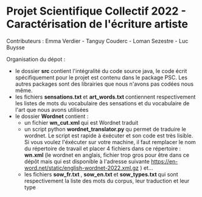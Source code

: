 # Projet Scientifique Collectif 2022 - Caractérisation de l'écriture artiste

Contributeurs : Emma Verdier - Tanguy Couderc - Loman Sezestre - Luc Buysse

Organisation du dépot :
- le dossier <b> src </b> contient l'intégralité du code source java, le code écrit spécifiquement pour le projet est contenu dans le package PSC. Les autres packages sont des librairies que nous n'avons pas codées nous même.
- les fichiers <b> sensations.txt </b> et <b> art_words.txt </b> contiennent respectivement les listes de mots du vocabulaire des sensations et du vocabulaire de l'art que nous avons utilisées
- le dossier <b> Wordnet </b> contient :
  - un fichier <b> wn_cut.xml </b> qui est Wordnet traduit
  - un script python <b> wordnet_translator.py </b> qu permet de traduire le wordnet. Le script est rapide à éxécuter et son code est très lisible. Si vous voulez l'éxécuter sur votre machine, il faut remplacer le nom du répertoire de travail et placer 4 fichiers dans ce répertoire : <b> wn.xml </b> (le wordnet en anglais, fichier trop gros pour être dans ce dépôt mais qui est disponible à l'adresse suivante <a> https://en-word.net/static/english-wordnet-2022.xml.gz </a>) et...
  - les fichiers <b> sow_fr.txt </b>, <b> sow_en.txt </b> et <b> sow_types.txt </b> qui sont respectivement la liste des mots du corpus, leur traduction et leur type
